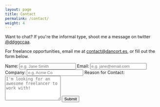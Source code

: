 ```yaml
---
layout: page
title: Contact
permalink: /contact/
weight: 4
---
```


Want to chat? If you're the informal type, shoot me a message on twitter [@ddggccaa](https://twitter.com/ddggccaa).

For freelance opportunities, email me at <a href="mailto:contact@dancort.es">contact@dancort.es</a>, or fill out the form below.

<div class="form">
  <form action="https://getsimpleform.com/messages?form_api_token=b2f151d0622f0776b9e2ef91afa6458a" method="post">
    <!-- the redirect_to is optional, the form will redirect to the referrer on submission -->
    <input type='hidden' name='redirect_to' value='http://dancort.es/you-rock/' />
    <!-- all your input fields here.... -->
    <label>Name:</label>
    <input type='text' name='name' placeholder='e.g. Jane Smith' required/>
    <label>Email:</label>
    <input type='email' name='email' placeholder='e.g. jane@email.com' required/>
    <label>Company:</label>
    <input type='text' name='company' placeholder='e.g. Acme Co'/>
    <label>Reason for Contact:</label>
    <textarea name='reason' placeholder="I'm looking for an awesome freelancer to work with!" rows="5"></textarea>
    <input type='submit' value='Submit' />
  </form>
</div>